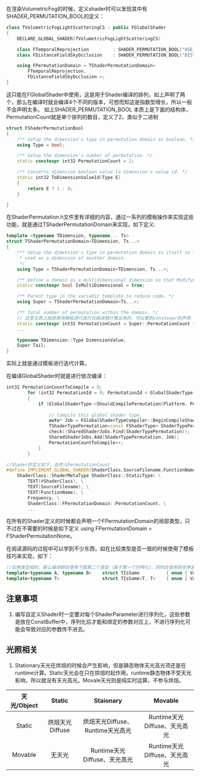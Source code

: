 在渲染VolumetricFog的时候，定义shader时可以发现其中有SHADER_PERMUTATION_BOOL的定义：

```cpp
class TVolumetricFogLightScatteringCS : public FGlobalShader
{
	DECLARE_GLOBAL_SHADER(TVolumetricFogLightScatteringCS)

	class FTemporalReprojection			: SHADER_PERMUTATION_BOOL("USE_TEMPORAL_REPROJECTION");
	class FDistanceFieldSkyOcclusion	: SHADER_PERMUTATION_BOOL("DISTANCE_FIELD_SKY_OCCLUSION");

	using FPermutationDomain = TShaderPermutationDomain<
		FTemporalReprojection,
		FDistanceFieldSkyOcclusion >;
}
```

这只能在FGlobalShader中使用，这是用于Shader编译的排列，如上声明了两个，那么在编译时就会编译4个不同的版本，可想而知这是指数型增长，所以一般不会声明太多。
如上SHADER_PERMUTATION_BOOL 本质上是下面的结构体，PermutationCount就是单个排列的数目，定义了2，类似于二进制
```cpp
struct FShaderPermutationBool
{
	/** Setup the dimension's type in permutation domain as boolean. */
	using Type = bool;

	/** Setup the dimension's number of permutation. */
	static constexpr int32 PermutationCount = 2;

    /** Converts dimension boolean value to dimension's value id. */
	static int32 ToDimensionValueId(Type E)
	{
		return E ? 1 : 0;
	}

}
```

在ShaderPermutation.h文件里有详细的内容，通过一系列的模板操作来实现这些功能，就是通过TShaderPermutationDomain来实现，如下定义:
```cpp
template <typename TDimension, typename... Ts>
struct TShaderPermutationDomain<TDimension, Ts...>
{
	/** Setup the dimension's type in permutation domain as itself so that a permutation domain can be
	 * used as a dimension of another domain.
	 */
	using Type = TShaderPermutationDomain<TDimension, Ts...>;

	/** Define a domain as a multidimensional dimension so that ModifyCompilationEnvironment() is used. */
	static constexpr bool IsMultiDimensional = true;

	/** Parent type in the variadic template to reduce code. */
	using Super = TShaderPermutationDomain<Ts...>;

    /** Total number of permutation within the domain. */
    // 这里实质上就是使用模板进行迭代在编译期计算出来的，可以看到constexpr的声明
	static constexpr int32 PermutationCount = Super::PermutationCount * TDimension::PermutationCount;
    ...

    typename TDimension::Type DimensionValue;
	Super Tail;
}
```
实际上就是通过模板进行迭代计算。

在编译GlobalShader时就是进行依次编译：
```cpp
int32 PermutationCountToCompile = 0;
		for (int32 PermutationId = 0; PermutationId < GlobalShaderType->GetPermutationCount(); PermutationId++)
		{
			if (GlobalShaderType->ShouldCompilePermutation(Platform, PermutationId) && !GlobalShaderMap->HasShader(GlobalShaderType, PermutationId))
			
				// Compile this global shader type.
				auto* Job = FGlobalShaderTypeCompiler::BeginCompileShader(GlobalShaderType, PermutationId, Platform, nullptr, GlobalShaderJobs);
				TShaderTypePermutation<const FShaderType> ShaderTypePermutation(GlobalShaderType, PermutationId);
				check(!SharedShaderJobs.Find(ShaderTypePermutation));
				SharedShaderJobs.Add(ShaderTypePermutation, Job);
				PermutationCountToCompile++;
			}
		}

//Shader的定义如下，会传入PermutationCount
#define IMPLEMENT_GLOBAL_SHADER(ShaderClass,SourceFilename,FunctionName,Frequency) \
	ShaderClass::ShaderMetaType ShaderClass::StaticType( \
		TEXT(#ShaderClass), \
		TEXT(SourceFilename), \
		TEXT(FunctionName), \
		Frequency, \
		ShaderClass::FPermutationDomain::PermutationCount, \
        ...
```

在所有的Shader定义的时候都会声明一个FPermutationDomain的局部类型，只不过在不需要的时候是如下定义 using FPermutationDomain = FShaderPermutationNone。

在阅读源码的过程中可以学到不少东西，如在比较类型是否一致的时候使用了模板技巧来实现，如下：
```cpp
//如果类型相同，那么编译期会使用下面第二个类型（属于第一个的特化），同时还使用枚举来避免内存的申请
template<typename A, typename B>	struct TIsSame			{ enum { Value = false	}; };
template<typename T>				struct TIsSame<T, T>	{ enum { Value = true	}; };
```


## 注意事项
1. 编写自定义Shader时一定要对每个ShaderParameter进行序列化，这些参数是放在ConstBuffer中，序列化后才能和绑定的参数对应上，不进行序列化可能会导致对应的参数传不进去。

## 光照相关

1. Stationary天光在烘焙的时候会产生影响，但是静态物体天光高光项还是在runtime计算。Static天光会在只在烘焙时起作用，runtime静态物体不受天光影响，所以就没有天光高光。Movale天光则是纯实时运算，不参与烘焙。

|天光/Object|Static|Staionary|Movable|
|:----:|:----:|:----:|:----:|
|Static|烘焙天光Diffuse|烘焙天光Diffuse、Runtime天光高光|Runtime天光Diffuse、天光高光|
|Movable|无天光|Runtime天光Diffuse、天光高光|Runtime天光Diffuse、天光高光|
